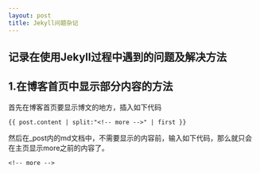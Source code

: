 ```yaml
---
layout: post
title: Jekyll问题杂记
---
```


## 记录在使用Jekyll过程中遇到的问题及解决方法

## 1.在博客首页中显示部分内容的方法

首先在博客首页要显示博文的地方，插入如下代码

`{{ post.content | split:"<!-- more -->" | first }}`

然后在\_post内的md文档中，不需要显示的内容前，输入如下代码，那么就只会在主页显示more之前的内容了。

`<!-- more -->`
<!-- more -->
